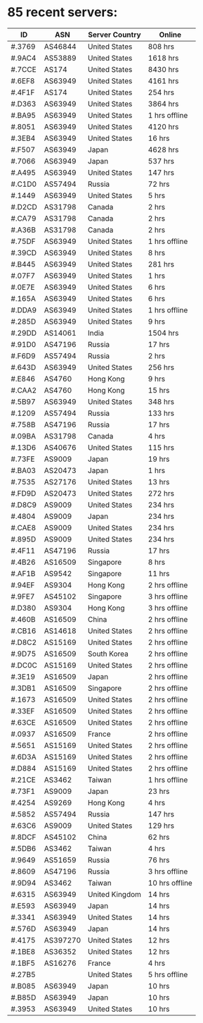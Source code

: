 # 85 recent servers:

| ID | ASN | Server Country | Online |
| ------ | ------ | ------ | ------ |
| #.3769 | AS46844 | United States | 808 hrs |
| #.9AC4 | AS53889 | United States | 1618 hrs |
| #.7CCE | AS174 | United States | 8430 hrs |
| #.6EF8 | AS63949 | United States | 4161 hrs |
| #.4F1F | AS174 | United States | 254 hrs |
| #.D363 | AS63949 | United States | 3864 hrs |
| #.BA95 | AS63949 | United States | 1 hrs offline |
| #.8051 | AS63949 | United States | 4120 hrs |
| #.3EB4 | AS63949 | United States | 16 hrs |
| #.F507 | AS63949 | Japan | 4628 hrs |
| #.7066 | AS63949 | Japan | 537 hrs |
| #.A495 | AS63949 | United States | 147 hrs |
| #.C1D0 | AS57494 | Russia | 72 hrs |
| #.1449 | AS63949 | United States | 5 hrs |
| #.D2CD | AS31798 | Canada | 2 hrs |
| #.CA79 | AS31798 | Canada | 2 hrs |
| #.A36B | AS31798 | Canada | 2 hrs |
| #.75DF | AS63949 | United States | 1 hrs offline |
| #.39CD | AS63949 | United States | 8 hrs |
| #.B445 | AS63949 | United States | 281 hrs |
| #.07F7 | AS63949 | United States | 1 hrs |
| #.0E7E | AS63949 | United States | 6 hrs |
| #.165A | AS63949 | United States | 6 hrs |
| #.DDA9 | AS63949 | United States | 1 hrs offline |
| #.285D | AS63949 | United States | 9 hrs |
| #.29DD | AS14061 | India | 1504 hrs |
| #.91D0 | AS47196 | Russia | 17 hrs |
| #.F6D9 | AS57494 | Russia | 2 hrs |
| #.643D | AS63949 | United States | 256 hrs |
| #.E846 | AS4760 | Hong Kong | 9 hrs |
| #.CAA2 | AS4760 | Hong Kong | 15 hrs |
| #.5B97 | AS63949 | United States | 348 hrs |
| #.1209 | AS57494 | Russia | 133 hrs |
| #.758B | AS47196 | Russia | 17 hrs |
| #.09BA | AS31798 | Canada | 4 hrs |
| #.13D6 | AS40676 | United States | 115 hrs |
| #.73FE | AS9009 | Japan | 19 hrs |
| #.BA03 | AS20473 | Japan | 1 hrs |
| #.7535 | AS27176 | United States | 13 hrs |
| #.FD9D | AS20473 | United States | 272 hrs |
| #.D8C9 | AS9009 | United States | 234 hrs |
| #.4804 | AS9009 | Japan | 234 hrs |
| #.CAE8 | AS9009 | United States | 234 hrs |
| #.895D | AS9009 | United States | 234 hrs |
| #.4F11 | AS47196 | Russia | 17 hrs |
| #.4B26 | AS16509 | Singapore | 8 hrs |
| #.AF1B | AS9542 | Singapore | 11 hrs |
| #.94EF | AS9304 | Hong Kong | 2 hrs offline |
| #.9FE7 | AS45102 | Singapore | 3 hrs offline |
| #.D380 | AS9304 | Hong Kong | 3 hrs offline |
| #.460B | AS16509 | China | 2 hrs offline |
| #.CB16 | AS14618 | United States | 2 hrs offline |
| #.D8C2 | AS15169 | United States | 2 hrs offline |
| #.9D75 | AS16509 | South Korea | 2 hrs offline |
| #.DC0C | AS15169 | United States | 2 hrs offline |
| #.3E19 | AS16509 | Japan | 2 hrs offline |
| #.3DB1 | AS16509 | Singapore | 2 hrs offline |
| #.1673 | AS16509 | United States | 2 hrs offline |
| #.33EF | AS16509 | United States | 2 hrs offline |
| #.63CE | AS16509 | United States | 2 hrs offline |
| #.0937 | AS16509 | France | 2 hrs offline |
| #.5651 | AS15169 | United States | 2 hrs offline |
| #.6D3A | AS15169 | United States | 2 hrs offline |
| #.D884 | AS15169 | United States | 2 hrs offline |
| #.21CE | AS3462 | Taiwan | 1 hrs offline |
| #.73F1 | AS9009 | Japan | 23 hrs |
| #.4254 | AS9269 | Hong Kong | 4 hrs |
| #.5852 | AS57494 | Russia | 147 hrs |
| #.63C6 | AS9009 | United States | 129 hrs |
| #.8DCF | AS45102 | China | 62 hrs |
| #.5DB6 | AS3462 | Taiwan | 4 hrs |
| #.9649 | AS51659 | Russia | 76 hrs |
| #.8609 | AS47196 | Russia | 3 hrs offline |
| #.9D94 | AS3462 | Taiwan | 10 hrs offline |
| #.6315 | AS63949 | United Kingdom | 14 hrs |
| #.E593 | AS63949 | Japan | 14 hrs |
| #.3341 | AS63949 | United States | 14 hrs |
| #.576D | AS63949 | Japan | 14 hrs |
| #.4175 | AS397270 | United States | 12 hrs |
| #.1BE8 | AS36352 | United States | 12 hrs |
| #.1BF5 | AS16276 | France | 4 hrs |
| #.27B5 |  | United States | 5 hrs offline |
| #.B085 | AS63949 | Japan | 10 hrs |
| #.B85D | AS63949 | Japan | 10 hrs |
| #.3953 | AS63949 | United States | 10 hrs |

